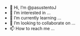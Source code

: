 - 👋 Hi, I’m @pasustentoJ
- 👀 I’m interested in ...
- 🌱 I’m currently learning ...
- 💞️ I’m looking to collaborate on ...
- 📫 How to reach me ...

<!---
pasustentoJ/pasustentoJ is a ✨ special ✨ repository because its `README.md` (this file) appears on your GitHub profile.
You can click the Preview link to take a look at your changes.
--->
